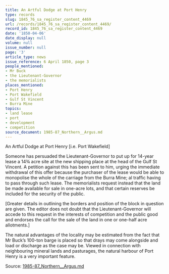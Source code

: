 ```yaml
---
title: An Artful Dodge at Port Henry
type: records
slug: 1845_76_sa_register_content_4469
url: /records/1845_76_sa_register_content_4469/
record_id: 1845_76_sa_register_content_4469
date: '1850-04-06'
date_display: null
volume: null
issue_number: null
page: '3'
article_type: news
issue_reference: 6 April 1850, page 3
people_mentioned:
- Mr Buck
- the Lieutenant-Governor
- the memorialists
places_mentioned:
- Port Henry
- Port Wakefield
- Gulf St Vincent
- Burra Mine
topics:
- land lease
- port
- development
- competition
source_document: 1985-87_Northern__Argus.md
---
```


An Artful Dodge at Port Henry [i.e. Port Wakefield]

Someone has persuaded the Lieutenant-Governor to put up for 14-year lease a 14¾ acre site at the new shipping place at the head of the Gulf St Vincent.  A petition against this has been sent to him, urging the immediate withdrawal of this offer because the purchaser of the lease would be able to monopolise the whole of the carriage from the Burra Mine; al traffic having to pass through such lease.  The memorialists request instead that the land be made available for sale in one-acre lots, and that certain reserves be included for the security of the public.

[Greater details in outlining the borders and position of the block in question are given.  The editor does not doubt that the Lieutenant-Governor will accede to this request in the interests of competition and the public good and endorses the call for the sale of the land in one or one-half acre allotments.]

The natural advantages of the locality may be estimated from the fact that Mr Buck’s 100-ton barge is placed so that drays may come alongside and load or discharge as the case may be.  Viewed in connection with neighbouring mineral lands and pasturages, the natural harbour of Port Henry is a very important feature.

Source: [1985-87_Northern__Argus.md](/downloads/markdown/1985-87_Northern__Argus.md)
